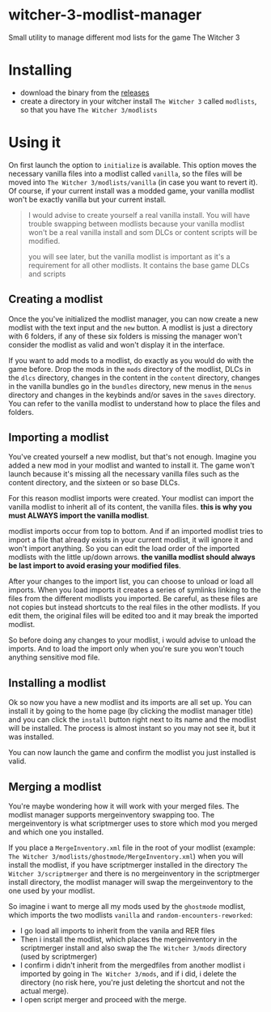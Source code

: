 # witcher-3-modlist-manager
Small utility to manage different mod lists for the game The Witcher 3 

# Installing

- download the binary from the [releases](https://github.com/Aelto/tw3-modlist-manager/releases)
- create a directory in your witcher install `The Witcher 3` called `modlists`, so that you have `The Witcher 3/modlists`

# Using it
On first launch the option to `initialize` is available. This option moves the necessary vanilla files into a modlist called `vanilla`, so the files will be moved into `The Witcher 3/modlists/vanilla` (in case you want to revert it). Of course, if your current install was a modded game, your vanilla modlist won't be exactly vanilla but your current install.

> I would advise to create yourself a real vanilla install. You will have trouble swapping between modlists because your vanilla modlist won't be a real vanilla install and som DLCs or content scripts will be modified.
>
> you will see later, but the vanilla modlist is important as it's a requirement for all other modlists. It contains the base game DLCs and scripts

## Creating a modlist
Once the you've initialized the modlist manager, you can now create a new modlist with the text input and the `new` button. A modlist is just a directory with 6 folders, if any of these six folders is missing the manager won't consider the modlist as valid and won't display it in the interface.

If you want to add mods to a modlist, do exactly as you would do with the game before. Drop the mods in the `mods` directory of the modlist, DLCs in the `dlcs` directory, changes in the content in the `content` directory, changes in the vanilla bundles go in the `bundles` directory,  new menus in the `menus` directory and changes in the keybinds and/or saves in the `saves` directory.
You can refer to the vanilla modlist to understand how to place the files and folders.

## Importing a modlist
You've created yourself a new modlist, but that's not enough. Imagine you added a new mod in your modlist and wanted to install it. The game won't launch because it's missing all the necessary vanilla files such as the content directory, and the sixteen or so base DLCs.

For this reason modlist imports were created. Your modlist can import the vanilla modlist to inherit all of its content, the vanilla files. **this is why you must ALWAYS import the vanilla modlist**.

modlist imports occur from top to bottom. And if an imported modlist tries to import a file that already exists in your current modlist, it will ignore it and won't import anything. So you can edit the load order of the imported modlists with the little up/down arrows. **the vanilla modlist should always be last import to avoid erasing your modified files**.

After your changes to the import list, you can choose to unload or load all imports. When you load imports it creates a series of symlinks linking to the files from the different modlists you imported. Be careful, as these files are not copies but instead shortcuts to the real files in the other modlists. If you edit them, the original files will be edited too and it may break the imported modlist.

So before doing any changes to your modlist, i would advise to unload the imports. And to load the import only when you're sure you won't touch anything sensitive mod file.

## Installing a modlist
Ok so now you have a new modlist and its imports are all set up. You can install it by going to the home page (by clicking the modlist manager title) and you can click the `install` button right next to its name and the modlist will be installed. The process is almost instant so you may not see it, but it was installed. 

You can now launch the game and confirm the modlist you just installed is valid.

## Merging a modlist
You're maybe wondering how it will work with your merged files. The modlist manager supports mergeinventory swapping too. The mergeinventory is what scriptmerger uses to store which mod you merged and which one you installed.

If you place a `MergeInventory.xml` file in the root of your modlist (example: `The Witcher 3/modlists/ghostmode/MergeInventory.xml`) when you will install the modlist, if you have scriptmerger installed in the directory `The Witcher 3/scriptmerger` and there is no mergeinventory in the scriptmerger install directory, the modlist manager will swap the mergeinventory to the one used by your modlist.

So imagine i want to merge all my mods used by the `ghostmode` modlist, which imports the two modlists `vanilla` and `random-encounters-reworked`:
- I go load all imports to inherit from the vanila and RER files
- Then i install the modlist, which places the mergeinventory in the scriptmerger install and also swap the `The Witcher 3/mods` directory (used by scriptmerger)
- I confirm i didn't inherit from the mergedfiles from another modlist i imported by going in `The Witcher 3/mods`, and if i did, i delete the directory (no risk here, you're just deleting the shortcut and not the actual merge).
- I open script merger and proceed with the merge.